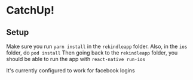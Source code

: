 # CatchUp!

## Setup
Make sure you run `yarn install` in the `rekindleapp` folder.
Also, in the `ios` folder, do `pod install`
Then going back to the `rekindleapp` folder, you should be able to run the app with `react-native run-ios`

It's currently configured to work for facebook logins
